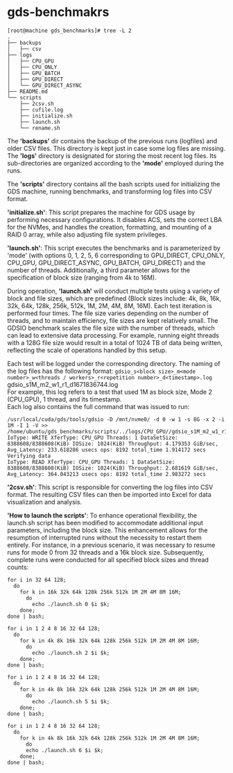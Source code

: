 # gds-benchmakrs
```
[root@machine gds_benchmarks]# tree -L 2
.
├── backups
│   ├── csv
├── logs
│   ├── CPU_GPU
│   ├── CPU_ONLY
│   ├── GPU_BATCH
│   ├── GPU_DIRECT
│   └── GPU_DIRECT_ASYNC
├── README.md
└── scripts
    ├── 2csv.sh
    ├── cufile.log
    ├── initialize.sh
    ├── launch.sh
    └── rename.sh
```

The **'backups'** dir contains the backup of the previous runs (logfiles) and older CSV files. This directory is kept just in case some log files are missing.  
The **'logs'** directory is designated for storing the most recent log files. Its sub-directories are organized according to the **'mode'** employed during the runs.

The **'scripts'** directory contains all the bash scripts used for initializing the GDS machine, running benchmarks, and transforming log files into CSV format.

**'initialize.sh'**: This script prepares the machine for GDS usage by performing necessary configurations. It disables ACS, sets the correct LBA for the NVMes, and handles the creation, formatting, and mounting of a RAID 0 array, while also adjusting file system privileges.

**'launch.sh'**: This script executes the benchmarks and is parameterized by 'mode' (with options 0, 1, 2, 5, 6 corresponding to GPU_DIRECT, CPU_ONLY, CPU_GPU, GPU_DIRECT_ASYNC, GPU_BATCH, GPU_DIRECT) and the number of threads. Additionally, a third parameter allows for the specification of block size (ranging from 4k to 16M).

During operation, **'launch.sh'** will conduct multiple tests using a variety of block and file sizes, which are predefined (Block sizes include: 4k, 8k, 16k, 32k, 64k, 128k, 256k, 512k, 1M, 2M, 4M, 8M, 16M). Each test iteration is performed four times. The file size varies depending on the number of threads, and to maintain efficiency, file sizes are kept relatively small. The GDSIO benchmark scales the file size with the number of threads, which can lead to extensive data processing. For example, running eight threads with a 128G file size would result in a total of 1024 TB of data being written, reflecting the scale of operations handled by this setup.


Each test will be logged under the corresponding directory. The naming of the log files has the following format: ``gdsio_s<block size>_m<mode number>_w<threads / workers>_r<repetition number>_d<timestamp>.log``  
gdsio_s1M_m2_w1_r1_d1671836744.log  
For example, this log refers to a test that used 1M as block size, Mode 2 (CPU_GPU), 1 thread, and its timestamp.  
Each log also contains the full command that was issued to run:  
```
/usr/local/cuda/gds/tools/gdsio -D /mnt/nvme0/ -d 0 -w 1 -s 8G -x 2 -i 1M -I 1 -V >> /home/ubuntu/gds_benchmarks/scripts/../logs/CPU_GPU//gdsio_s1M_m2_w1_r1_d1671836744.log  
IoType: WRITE XferType: CPU_GPU Threads: 1 DataSetSize: 8388608/8388608(KiB) IOSize: 1024(KiB) Throughput: 4.179353 GiB/sec, Avg_Latency: 233.618286 usecs ops: 8192 total_time 1.914172 secs  
Verifying data  
IoType: READ XferType: CPU_GPU Threads: 1 DataSetSize: 8388608/8388608(KiB) IOSize: 1024(KiB) Throughput: 2.681619 GiB/sec, Avg_Latency: 364.043213 usecs ops: 8192 total_time 2.983272 secs  
```

**'2csv.sh'**: This script is responsible for converting the log files into CSV format. The resulting CSV files can then be imported into Excel for data visualization and analysis.

**'How to launch the scripts'**: To enhance operational flexibility, the launch.sh script has been modified to accommodate additional input parameters, including the block size. This enhancement allows for the resumption of interrupted runs without the necessity to restart them entirely. For instance, in a previous scenario, it was necessary to resume runs for mode 0 from 32 threads and a 16k block size. Subsequently, complete runs were conducted for all specified block sizes and thread counts:
```
for i in 32 64 128; 
  do 
    for k in 16k 32k 64k 128k 256k 512k 1M 2M 4M 8M 16M; 
      do 
        echo ./launch.sh 0 $i $k; 
    done; 
done | bash; 

for i in 1 2 4 8 16 32 64 128; 
  do 
    for k in 4k 8k 16k 32k 64k 128k 256k 512k 1M 2M 4M 8M 16M; 
      do 
        echo ./launch.sh 2 $i $k; 
    done; 
done | bash; 

for i in 1 2 4 8 16 32 64 128; 
  do 
    for k in 4k 8k 16k 32k 64k 128k 256k 512k 1M 2M 4M 8M 16M; 
      do 
        echo ./launch.sh 5 $i $k; 
    done; 
done | bash; 

for i in 1 2 4 8 16 32 64 128; 
  do 
    for k in 4k 8k 16k 32k 64k 128k 256k 512k 1M 2M 4M 8M 16M; 
      do 
      echo ./launch.sh 6 $i $k; 
    done; 
done | bash;
```

